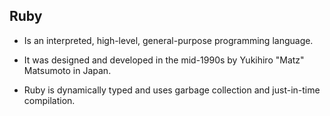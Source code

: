 ## Ruby 

- Is an interpreted, high-level, general-purpose programming language. 
- It was designed and developed in the mid-1990s by Yukihiro "Matz" Matsumoto in Japan. 

- Ruby is dynamically typed and uses garbage collection and just-in-time compilation.